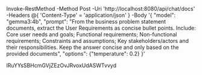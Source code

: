 

Invoke-RestMethod -Method Post -Uri 'http://localhost:8080/api/chat/docs' -Headers @{ 'Content-Type' = 'application/json' } -Body '{
"model": "gemma3:4b",
"prompt": "From the business problem statement documents, extract the User Requirements as concise bullet points. Include: Core user needs and goals; Functional requirements; Non-functional requirements; Constraints and assumptions; Key stakeholders/actors and their responsibilities. Keep the answer concise and only based on the provided documents",
"options": {"temperature": 0.2}
}'


lRuYYsSBHcmGVjZEzOvJRvoxUdASWTvvyd
